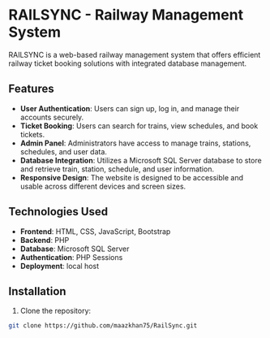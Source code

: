 # RAILSYNC - Railway Management System

RAILSYNC is a web-based railway management system that offers efficient railway ticket booking solutions with integrated database management.

## Features

- **User Authentication**: Users can sign up, log in, and manage their accounts securely.
- **Ticket Booking**: Users can search for trains, view schedules, and book tickets.
- **Admin Panel**: Administrators have access to manage trains, stations, schedules, and user data.
- **Database Integration**: Utilizes a Microsoft SQL Server database to store and retrieve train, station, schedule, and user information.
- **Responsive Design**: The website is designed to be accessible and usable across different devices and screen sizes.

## Technologies Used

- **Frontend**: HTML, CSS, JavaScript, Bootstrap
- **Backend**: PHP
- **Database**: Microsoft SQL Server
- **Authentication**: PHP Sessions
- **Deployment**: local host 

## Installation

1. Clone the repository:

```bash
git clone https://github.com/maazkhan75/RailSync.git
